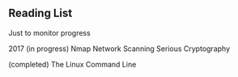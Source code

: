 Reading List
------------
Just to monitor progress

2017
(in progress)
Nmap Network Scanning
Serious Cryptography

(completed)
The Linux Command Line
